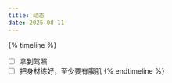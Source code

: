 ```yaml
---
title: 动态
date: 2025-08-11
---
```



{% timeline %}
<!-- node 2025年目标-->
- [ ] 拿到驾照
- [ ] 把身材练好，至少要有腹肌
{% endtimeline %}